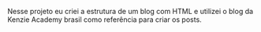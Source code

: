  Nesse projeto eu criei a estrutura de um blog com HTML e utilizei o blog da Kenzie Academy brasil como referência para criar os posts.
